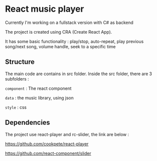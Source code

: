 # React music player
Currently I'm working on a fullstack version with C# as backend

The project is created using CRA (Create React App).

It has some basic functionality : play/stop, auto-repeat, play previous song/next song, volume handle, seek to a specific time

## Structure
The main code are contains in src folder. Inside the src folder, there are 3 subfolders :

`component` : The react component

`data` : the music library, using json 

`style` : css

## Dependencies

The project use react-player and rc-slider, the link are below : 

https://github.com/cookpete/react-player

https://github.com/react-component/slider


